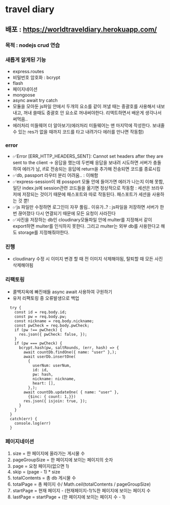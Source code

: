 # travel diary

## 배포 : https://worldtraveldiary.herokuapp.com/

### 목적 : nodejs crud 연습

### 새롭게 알게된 기능

- express.routes
- 비밀번호 암호화 : bcrypt
- flash
- 페이지네이션
- mongoose
- async await try catch
- 모듈을 모아둔 js파일 안에서 두개의 요소를 같이 꺼낼 때는 중괄호를 사용해서 내보내고, 꺼내 쓸때도 중괄호 안 요소로 꺼내써야한다. 리액트하면서 배운게 생각나서 써먹음..
- 에러처리 미들웨어 더 알아보기(에러처리 미들웨어는 맨 마지막에 작성한다. 보내줄 수 있는 res가 없을 때까지 코드를 타고 내려가다 에러를 만나면 작동함)

### error

- ✅Error [ERR_HTTP_HEADERS_SENT]: Cannot set headers after they are sent to the client -> 응답을 했는데 두번째 응답을 보내려 시도하면 서버가 충돌하여 에러가 남, if로 전송되는 응답에 return을 추가해 전송되면 코드를 종료시킴
- ✅db, passport 라우터 분리 어려움.. : 이해함
- ✅express-session이 왜 possport 모듈 안에 들어가면 에러가 나는지 이해 못함,일단 index.js에 session관련 코드들을 옮기면 정상적으로 작동함 : 세션은 브라우저에 저장되는 것이기 때문에 패스포트와 따로 작동된다. 패스포트가 세션을 사용하는 것 뿐!
- ✅js 파일만 수정하면 로그인이 자꾸 풀림.. 이유가..? : js파일을 저장하면 서버가 한번 끊어졌다 다시 연결되기 때문에 모든 요청이 사라진다
- ✅사진을 저장하는 db인 cloudinary모듈파일 안에 multer를 지정해서 같이 export하면 multer를 인식하지 못한다. 그리고 multer는 외부 db를 사용한다고 해도 storage를 지정해줘야한다.

### 진행

- cloudinary 수정 시 이미지 변경 할 때 전 이미지 삭제해야됨, 탈퇴할 때 모든 사진 삭제해야됨

### 리팩토링

- 콜백지옥에 빠진애들 async await 사용하여 구원하기
- 유저 리팩토링 중 오류발생으로 백업

```
  try {
    const id = req.body.id;
    const pw = req.body.pw;
    const nickname = req.body.nickname;
    const pwCheck = req.body.pwCheck;
    if (pw !== pwCheck) {
      res.json({ pwCheck: false, });
    }
    if (pw === pwCheck) {
      bcrypt.hash(pw, saltRounds, (err, hash) => {
        await countDb.findOne({ name: "user" },);
        await userDb.insertOne(
          {
            userNum: userNum,
            id: id,
            pw: hash,
            nickname: nickname,
            heart: [],
          },);
        await countDb.updateOne( { name: "user" },
          {$inc: { count: 1,}})
        res.json({ isjoin: true, });
      }
    }
  }
  catch(err) {
    console.log(err)
  }
```

### 페이지네이션

1. size = 한 페이지에 올라가는 게시물 수
2. pageGroupSize = 한 페이지에 보이는 페이지의 숫자
3. page = 요청 페이지(없으면 1)
4. skip = (page - 1) \* size
5. totalContents = 총 db 게시물 수
6. totalPage = 총 페이지 수/ Math.ceil(totalContents / pageGroupSize)
7. startPage = 현재 페이지 - (현재페이지-1)%한 페이지에 보이는 페이지 수
8. lastPage = startPage + (한 페이지에 보이는 페이지 수 - 1)
